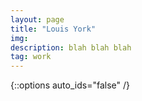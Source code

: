 ```yaml
---
layout: page
title: "Louis York"
img: 
description: blah blah blah
tag: work
---
```


{::options auto_ids="false" /}